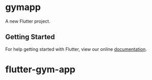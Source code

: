 # gymapp

A new Flutter project.

## Getting Started

For help getting started with Flutter, view our online
[documentation](https://flutter.io/).
# flutter-gym-app
